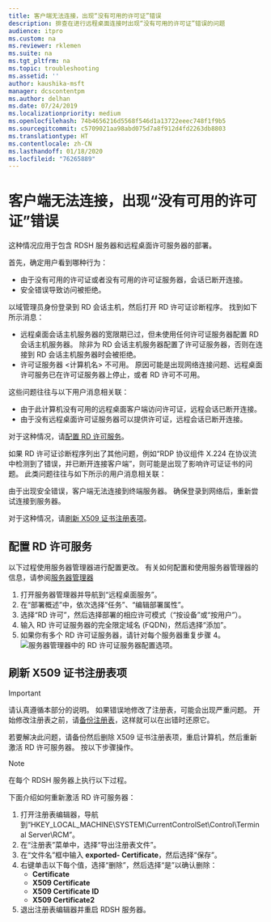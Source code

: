 ```yaml
---
title: 客户端无法连接，出现“没有可用的许可证”错误
description: 排查在进行远程桌面连接时出现“没有可用的许可证”错误的问题
audience: itpro
ms.custom: na
ms.reviewer: rklemen
ms.suite: na
ms.tgt_pltfrm: na
ms.topic: troubleshooting
ms.assetid: ''
author: kaushika-msft
manager: dcscontentpm
ms.author: delhan
ms.date: 07/24/2019
ms.localizationpriority: medium
ms.openlocfilehash: 74b4656216d5568f546d1a13722eeec748f1f9b5
ms.sourcegitcommit: c5709021aa98abd075d7a8f912d4fd2263db8803
ms.translationtype: HT
ms.contentlocale: zh-CN
ms.lasthandoff: 01/18/2020
ms.locfileid: "76265889"
---
```

# <a name="clients-cant-connect-and-see-no-licenses-available-error"></a>客户端无法连接，出现“没有可用的许可证”错误

这种情况应用于包含 RDSH 服务器和远程桌面许可服务器的部署。

首先，确定用户看到哪种行为：

- 由于没有可用的许可证或者没有可用的许可证服务器，会话已断开连接。
- 安全错误导致访问被拒绝。

以域管理员身份登录到 RD 会话主机，然后打开 RD 许可证诊断程序。 找到如下所示消息：

  - 远程桌面会话主机服务器的宽限期已过，但未使用任何许可证服务器配置 RD 会话主机服务器。 除非为 RD 会话主机服务器配置了许可证服务器，否则在连接到 RD 会话主机服务器时会被拒绝。
  - 许可证服务器 \<计算机名\> 不可用。 原因可能是出现网络连接问题、远程桌面许可服务已在许可证服务器上停止，或者 RD 许可不可用。

这些问题往往与以下用户消息相关联：

  - 由于此计算机没有可用的远程桌面客户端访问许可证，远程会话已断开连接。
  - 由于没有远程桌面许可证服务器可以提供许可证，远程会话已断开连接。

对于这种情况，请[配置 RD 许可服务](#configure-the-rd-licensing-service)。

如果 RD 许可证诊断程序列出了其他问题，例如“RDP 协议组件 X.224 在协议流中检测到了错误，并已断开连接客户端”，则可能是出现了影响许可证证书的问题。 此类问题往往与如下所示的用户消息相关联：

由于出现安全错误，客户端无法连接到终端服务器。 确保登录到网络后，重新尝试连接到服务器。

对于这种情况，请[刷新 X509 证书注册表项](#refresh-the-x509-certificate-registry-keys)。

## <a name="configure-the-rd-licensing-service"></a>配置 RD 许可服务

以下过程使用服务器管理器进行配置更改。 有关如何配置和使用服务器管理器的信息，请参阅[服务器管理器](../../../administration/server-manager/server-manager.md)

1. 打开服务器管理器并导航到“远程桌面服务”。  
2. 在“部署概述”中，依次选择“任务”、“编辑部署属性”。   
3. 选择“RD 许可”，然后选择部署的相应许可模式（“按设备”或“按用户”）。   
4. 输入 RD 许可证服务器的完全限定域名 (FQDN)，然后选择“添加”。 
5. 如果你有多个 RD 许可证服务器，请针对每个服务器重复步骤 4。 
    ![服务器管理器中的 RD 许可证服务器配置选项。](../media/troubleshoot-remote-desktop-connections/RDLicensing_Configure.png)

## <a name="refresh-the-x509-certificate-registry-keys"></a>刷新 X509 证书注册表项

> [!IMPORTANT]  
> 请认真遵循本部分的说明。 如果错误地修改了注册表，可能会出现严重问题。 开始修改注册表之前，请[备份注册表](https://support.microsoft.com/help/322756)，这样就可以在出错时还原它。

若要解决此问题，请备份然后删除 X509 证书注册表项，重启计算机，然后重新激活 RD 许可服务器。 按以下步骤操作。

> [!NOTE]
> 在每个 RDSH 服务器上执行以下过程。

下面介绍如何重新激活 RD 许可服务器：

1. 打开注册表编辑器，导航到“HKEY\_LOCAL\_MACHINE\\SYSTEM\\CurrentControlSet\\Control\\Terminal Server\\RCM”。 
2. 在“注册表”菜单中，选择“导出注册表文件”。 
3. 在“文件名”框中输入 **exported- Certificate**，然后选择“保存”。  
4. 右键单击以下每个值，选择“删除”，然后选择“是”以确认删除：    
      - **Certificate**
      - **X509 Certificate**
      - **X509 Certificate ID**
      - **X509 Certificate2**
5. 退出注册表编辑器并重启 RDSH 服务器。